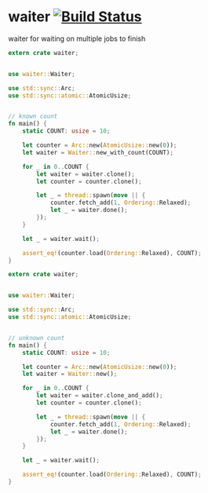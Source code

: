 waiter [![Build Status](https://travis-ci.org/nathanfaucett/rs-waiter.svg?branch=master)](https://travis-ci.org/nathanfaucett/rs-waiter)
=====

waiter for waiting on multiple jobs to finish

```rust
extern crate waiter;


use waiter::Waiter;

use std::sync::Arc;
use std::sync::atomic::AtomicUsize;


// known count
fn main() {
    static COUNT: usize = 10;

    let counter = Arc::new(AtomicUsize::new(0));
    let waiter = Waiter::new_with_count(COUNT);

    for _ in 0..COUNT {
        let waiter = waiter.clone();
        let counter = counter.clone();

        let _ = thread::spawn(move || {
            counter.fetch_add(1, Ordering::Relaxed);
            let _ = waiter.done();
        });
    }

    let _ = waiter.wait();

    assert_eq!(counter.load(Ordering::Relaxed), COUNT);
}
```

```rust
extern crate waiter;


use waiter::Waiter;

use std::sync::Arc;
use std::sync::atomic::AtomicUsize;


// unknown count
fn main() {
    static COUNT: usize = 10;

    let counter = Arc::new(AtomicUsize::new(0));
    let waiter = Waiter::new();

    for _ in 0..COUNT {
        let waiter = waiter.clone_and_add();
        let counter = counter.clone();

        let _ = thread::spawn(move || {
            counter.fetch_add(1, Ordering::Relaxed);
            let _ = waiter.done();
        });
    }

    let _ = waiter.wait();

    assert_eq!(counter.load(Ordering::Relaxed), COUNT);
}
```
